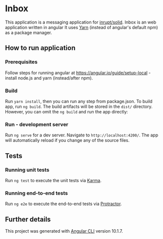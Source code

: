 # Inbox

This application is a messaging application for [inrupt/solid](https://inrupt.com/). Inbox is an web application written in angular
It uses [Yarn](https://yarnpkg.com/) (instead of angular's default npm) as a package manager.

## How to run application
### Prerequisites
Follow steps for running angular at https://angular.io/guide/setup-local - install node.js and yarn (instead/after npm).

### Build
Run `yarn install`, then you can run any step from package.json. To build app, run `ng build`. The build artifacts will be stored in the `dist/` directory.
However, you can omit the `ng build` and run the app directly:

### Run - development server
Run `ng serve` for a dev server. Navigate to `http://localhost:4200/`. The app will automatically reload if you change any of the source files.

## Tests
### Running unit tests
Run `ng test` to execute the unit tests via [Karma](https://karma-runner.github.io).

### Running end-to-end tests
Run `ng e2e` to execute the end-to-end tests via [Protractor](http://www.protractortest.org/).

## Further details
This project was generated with [Angular CLI](https://github.com/angular/angular-cli) version 10.1.7.
